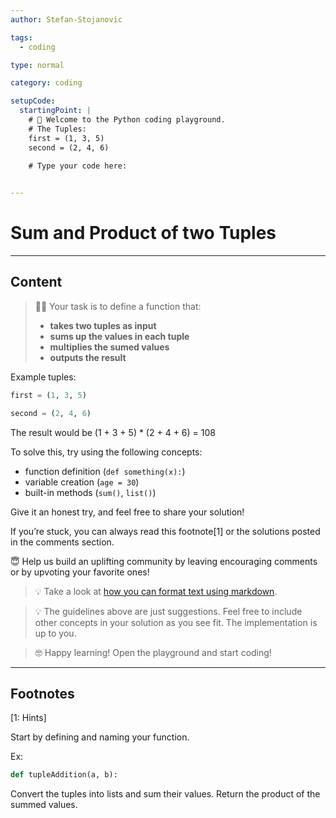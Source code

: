 ```yaml
---
author: Stefan-Stojanovic

tags:
  - coding

type: normal

category: coding

setupCode:
  startingPoint: |
    # 👋 Welcome to the Python coding playground. 
    # The Tuples:
    first = (1, 3, 5)
    second = (2, 4, 6)

    # Type your code here:
    

---
```


# Sum and Product of two Tuples

---

## Content

> 👩‍💻 Your task is to define a function that:
> - **takes two tuples as input**
> - **sums up the values in each tuple**
> - **multiplies the sumed values**
> - **outputs the result**

Example tuples:
```python
first = (1, 3, 5)

second = (2, 4, 6)
```

The result would be (1 + 3 + 5) * (2 + 4 + 6) = 108

To solve this, try using the following concepts:
- function definition (`def something(x):`)
- variable creation (`age = 30`)
- built-in methods (`sum()`, `list()`)

Give it an honest try, and feel free to share your solution!

If you’re stuck, you can always read this footnote[1] or the solutions posted in the comments section.

😇 Help us build an uplifting community by leaving encouraging comments or by upvoting your favorite ones!

> 💡 Take a look at [how you can format text using markdown](https://www.enki.com/glossary/general/markdown-formatting).

> 💡 The guidelines above are just suggestions. Feel free to include other concepts in your solution as you see fit. The implementation is up to you.

> 🤓 Happy learning! Open the playground and start coding!

---

## Footnotes

[1: Hints]

Start by defining and naming your function.

Ex:
```python
def tupleAddition(a, b):
```

Convert the tuples into lists and sum their values. Return the product of the summed values. 

